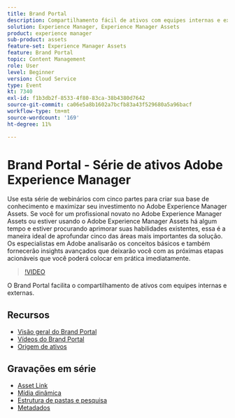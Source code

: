 ```yaml
---
title: Brand Portal
description: Compartilhamento fácil de ativos com equipes internas e externas
solution: Experience Manager, Experience Manager Assets
product: experience manager
sub-product: assets
feature-set: Experience Manager Assets
feature: Brand Portal
topic: Content Management
role: User
level: Beginner
version: Cloud Service
type: Event
kt: 7340
exl-id: f1b3db2f-8533-4f80-83ca-38b4380d7642
source-git-commit: ca06e5a8b1602a7bcfb83a43f529680a5a96bacf
workflow-type: tm+mt
source-wordcount: '169'
ht-degree: 11%

---
```


# Brand Portal - Série de ativos Adobe Experience Manager

Use esta série de webinários com cinco partes para criar sua base de conhecimento e maximizar seu investimento no Adobe Experience Manager Assets. Se você for um profissional novato no Adobe Experience Manager Assets ou estiver usando o Adobe Experience Manager Assets há algum tempo e estiver procurando aprimorar suas habilidades existentes, essa é a maneira ideal de aprofundar cinco das áreas mais importantes da solução. Os especialistas em Adobe analisarão os conceitos básicos e também fornecerão insights avançados que deixarão você com as próximas etapas acionáveis que você poderá colocar em prática imediatamente.

>[!VIDEO](https://video.tv.adobe.com/v/332133/?quality=12&learn=on&hidetitle=true)

O Brand Portal facilita o compartilhamento de ativos com equipes internas e externas.

## Recursos

* [Visão geral do Brand Portal](https://experienceleague.adobe.com/docs/experience-manager-brand-portal/using/introduction/brand-portal.html)
* [Vídeos do Brand Portal](https://experienceleague.adobe.com/docs/experience-manager-learn/assets/sharing/brand-portal/brand-portal.html)
* [Origem de ativos](https://experienceleague.adobe.com/docs/experience-manager-brand-portal/using/asset-sourcing-in-brand-portal/brand-portal-asset-sourcing.html?lang=pt-BR)

## Gravações em série

* [Asset Link](asset-link.md)
* [Mídia dinâmica](dynamic-media.md)
* [Estrutura de pastas e pesquisa](folder-structure-search.md)
* [Metadados](metadata.md)
